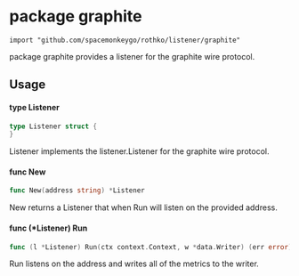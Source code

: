 # package graphite

`import "github.com/spacemonkeygo/rothko/listener/graphite"`

package graphite provides a listener for the graphite wire protocol.

## Usage

#### type Listener

```go
type Listener struct {
}
```

Listener implements the listener.Listener for the graphite wire protocol.

#### func  New

```go
func New(address string) *Listener
```
New returns a Listener that when Run will listen on the provided address.

#### func (*Listener) Run

```go
func (l *Listener) Run(ctx context.Context, w *data.Writer) (err error)
```
Run listens on the address and writes all of the metrics to the writer.
